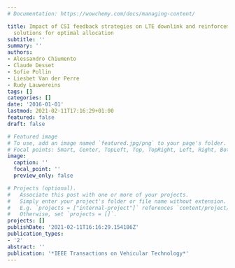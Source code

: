 ```yaml
---
# Documentation: https://wowchemy.com/docs/managing-content/

title: Impact of CSI feedback strategies on LTE downlink and reinforcement learning
  solutions for optimal allocation
subtitle: ''
summary: ''
authors:
- Alessandro Chiumento
- Claude Desset
- Sofie Pollin
- Liesbet Van der Perre
- Rudy Lauwereins
tags: []
categories: []
date: '2016-01-01'
lastmod: 2021-02-11T17:16:29+01:00
featured: false
draft: false

# Featured image
# To use, add an image named `featured.jpg/png` to your page's folder.
# Focal points: Smart, Center, TopLeft, Top, TopRight, Left, Right, BottomLeft, Bottom, BottomRight.
image:
  caption: ''
  focal_point: ''
  preview_only: false

# Projects (optional).
#   Associate this post with one or more of your projects.
#   Simply enter your project's folder or file name without extension.
#   E.g. `projects = ["internal-project"]` references `content/project/deep-learning/index.md`.
#   Otherwise, set `projects = []`.
projects: []
publishDate: '2021-02-11T16:16:29.154186Z'
publication_types:
- '2'
abstract: ''
publication: '*IEEE Transactions on Vehicular Technology*'
---
```

